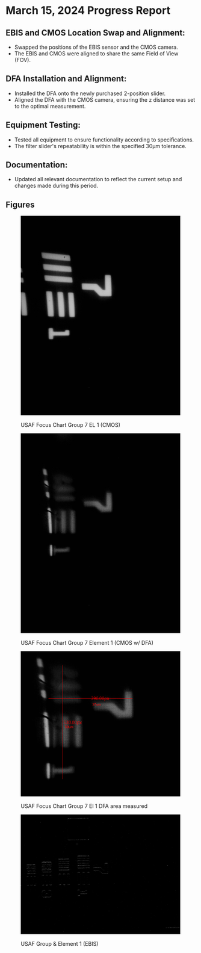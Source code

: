 # March 15, 2024 Progress Report

## **EBIS and CMOS Location Swap and Alignment:**

* Swapped the positions of the EBIS sensor and the CMOS camera.
* The EBIS and CMOS were aligned to share the same Field of View (FOV).

## **DFA Installation and Alignment:**

* Installed the DFA onto the newly purchased 2-position slider.
* Aligned the DFA with the CMOS camera, ensuring the z distance was set to the optimal measurement.

## **Equipment Testing:**

* Tested all equipment to ensure functionality according to specifications.
* The filter slider's repeatability is within the specified 30µm tolerance.

## **Documentation:**

* Updated all relevant documentation to reflect the current setup and changes made during this period.

## Figures

<figure><img src="../.gitbook/assets/0001.jpg" alt=""><figcaption><p>USAF Focus Chart Group 7 EL 1 (CMOS)</p></figcaption></figure>

<figure><img src="../.gitbook/assets/dfa.jpg" alt=""><figcaption><p>USAF Focus Chart Group 7 Element 1 (CMOS w/ DFA)</p></figcaption></figure>

<figure><img src="../.gitbook/assets/image (7).png" alt=""><figcaption><p>USAF Focus Chart Group 7 El 1 DFA area measured</p></figcaption></figure>

<figure><img src="../.gitbook/assets/usaf_gr7el1_2024-03-15.png" alt=""><figcaption><p>USAF Group &#x26; Element 1 (EBIS)</p></figcaption></figure>
